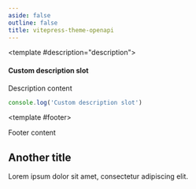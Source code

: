 ```yaml
---
aside: false
outline: false
title: vitepress-theme-openapi
---
```


<script setup lang="ts">
import { useData } from 'vitepress'
import { useOpenapi } from 'vitepress-theme-openapi'

const { isDark } = useData()

const openapi = useOpenapi()

const operations = openapi.spec.paths

const operationId = Object.keys(operations).length > 0 
    ? operations[Object.keys(operations)[0]].get.operationId 
    : null
</script>

<OAOperation v-if="operationId" :operationId="operationId" :isDark="isDark">

<template #description="description">

#### Custom description slot

<div class="p-3 bg-gray-100 border">
<p>Description content</p>
</div>

```javascript
console.log('Custom description slot')
```

</template>

<template #footer>

<div class="p-4 bg-gray-100">
  <p>Footer content</p>
</div>

</template>

</OAOperation>

## Another title

Lorem ipsum dolor sit amet, consectetur adipiscing elit.

